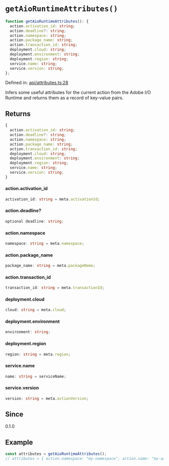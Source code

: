 # `getAioRuntimeAttributes()`

```ts
function getAioRuntimeAttributes(): {
  action.activation_id: string;
  action.deadline?: string;
  action.namespace: string;
  action.package_name: string;
  action.transaction_id: string;
  deployment.cloud: string;
  deployment.environment: string;
  deployment.region: string;
  service.name: string;
  service.version: string;
};
```

Defined in: [api/attributes.ts:28](https://github.com/adobe/aio-lib-telemetry/blob/dd348342643b2b66d5a8c5267221de639b83642e/source/api/attributes.ts#L28)

Infers some useful attributes for the current action from the Adobe I/O Runtime
and returns them as a record of key-value pairs.

## Returns

```ts
{
  action.activation_id: string;
  action.deadline?: string;
  action.namespace: string;
  action.package_name: string;
  action.transaction_id: string;
  deployment.cloud: string;
  deployment.environment: string;
  deployment.region: string;
  service.name: string;
  service.version: string;
}
```

#### action.activation_id

```ts
activation_id: string = meta.activationId;
```

#### action.deadline?

```ts
optional deadline: string;
```

#### action.namespace

```ts
namespace: string = meta.namespace;
```

#### action.package_name

```ts
package_name: string = meta.packageName;
```

#### action.transaction_id

```ts
transaction_id: string = meta.transactionId;
```

#### deployment.cloud

```ts
cloud: string = meta.cloud;
```

#### deployment.environment

```ts
environment: string;
```

#### deployment.region

```ts
region: string = meta.region;
```

#### service.name

```ts
name: string = serviceName;
```

#### service.version

```ts
version: string = meta.actionVersion;
```

## Since

0.1.0

## Example

```ts
const attributes = getAioRuntimeAttributes();
// attributes = { action.namespace: "my-namespace", action.name: "my-action", ... }
```
